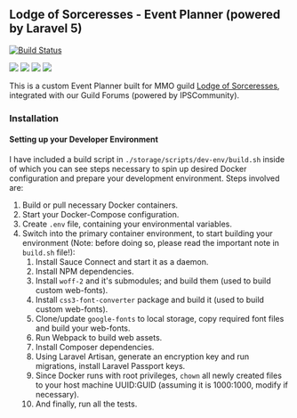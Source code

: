 ## Lodge of Sorceresses - Event Planner (powered by Laravel 5)

[![Build Status](https://travis-ci.org/AudithSoftworks/Basis.svg?branch=master)](https://travis-ci.org/AudithSoftworks/Basis)

[![](https://img.shields.io/docker/automated/audithsoftworks/basis.svg?maxAge=2592000?style=plastic)](https://microbadger.com/images/audithsoftworks/basis "Docker Hub public images")
[![](https://images.microbadger.com/badges/version/audithsoftworks/basis.svg)](https://microbadger.com/images/audithsoftworks/basis "Docker Hub public images")
[![](https://images.microbadger.com/badges/image/audithsoftworks/basis.svg)](https://microbadger.com/images/audithsoftworks/basis "Docker Hub public images layers")
[![](https://img.shields.io/docker/pulls/audithsoftworks/basis.svg)](https://microbadger.com/images/audithsoftworks/basis "Docker Hub public images")

This is a custom Event Planner built for MMO guild [Lodge of Sorceresses](https://lodgeofsorceresses.com), integrated with our Guild Forums (powered by IPSCommunity).

### Installation

#### Setting up your Developer Environment

I have included a build script in ```./storage/scripts/dev-env/build.sh``` inside of which you can see steps necessary to spin up desired Docker configuration and prepare your development environment. Steps involved are:

1. Build or pull necessary Docker containers.
2. Start your Docker-Compose configuration.
3. Create ```.env``` file, containing your environmental variables.
4. Switch into the primary container environment, to start building your environment (Note: before doing so, please read the important note in ```build.sh``` file!):
    1. Install Sauce Connect and start it as a daemon.
    2. Install NPM dependencies.
    3. Install ```woff-2``` and it's submodules; and build them (used to build custom web-fonts).
    4. Install ```css3-font-converter``` package and build it (used to build custom web-fonts).
    5. Clone/update ```google-fonts``` to local storage, copy required font files and build your web-fonts.
    6. Run Webpack to build web assets.
    7. Install Composer dependencies.
    8. Using Laravel Artisan, generate an encryption key and run migrations, install Laravel Passport keys.
    9. Since Docker runs with root privileges, ```chown``` all newly created files to your host machine UUID:GUID (assuming it is 1000:1000, modify if necessary).
    10. And finally, run all the tests.
